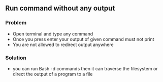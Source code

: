 ## Run command without any output 
### Problem

- Open terminal and type any command 
- Once you press enter your output of given command must not  print
- You are not allowed to redirect output anywhere

### Solution
- you can run Bash -d commands then it can traverse the filesystem or direct the output of a program to a file






